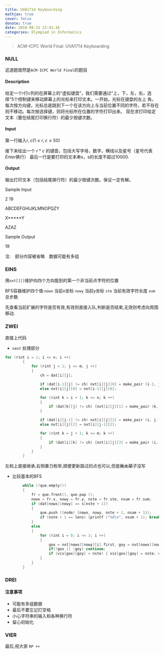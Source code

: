 ```yaml
---
title: UVA1714 Keyboarding
mathjax: true
cover: false
donate: true
date: 2018-08-31 22:41:16
categories: Olympiad in Informatics
---
```


> ACM-ICPC World Final: UVA1714 Keyboarding

<!--more-->

### NULL

这道题居然是`ACM-ICPC World Final`的题目

#### Description

给定一个r行c列的在屏幕上的“虚拟键盘”，我们需要通过“上，下，左，右，选择”5个控制键来移动屏幕上的光标来打印文本。一开始，光标在键盘的左上 角，每次按方向键，光标总是跳到下一个在该方向上与当前位置不同的字符，若不存在则不移动。每次按选择键，则将光标所在位置的字符打印出来。
现在求打印给定文本（要在结尾打印换行符）的最少按键次数。

#### Input

第一行输入${r,c(1≤r,c≤50)}$

接下来给出一个 ${r* c}$ 的键盘，包括大写字母，数字，横线以及星号（星号代表${Enter}$换行） 最后一行是要打印的文本串s，s的长度不超过10000.

#### Output

输出打印文本（包括结尾换行符）的最少按键次数。保证一定有解。

Sample Input

2 19

ABCDEFGHIJKLMNOPQZY

X*****Y

AZAZ

Sample Output

19


注:　部分内容被省略　数据可能有多组

### EINS

用`nxt[][]`维护向四个方向能到的第一个非当前点字符的位置

BFS容器维护四个值:`nowx` 当前x坐标 `nowy` 当前y坐标 `ste` 当前有效字符长度 `sum` 总步数

先查看当前扩展的字符是否有效,有效则直接入队,判断是否结束,无效则考虑向周围移动.

### ZWEI
直接上代码
* `next` 处理部分
```cpp
for (rint i = 1; i <= n; i ++)
		{
			for (rint j = 1; j <= m; j ++)
			{
				ch = dat[i][j];

				if (dat[i-1][j] != ch) nxt[i][j][0] = make_pair (i-1, j);
				else nxt[i][j][0] = nxt[i-1][j][0];

				for (rint k = i + 1; k <= n; k ++)
				{
					if (dat[k][j] != ch) {nxt[i][j][1] = make_pair (k, j); break;}
				}

				if (dat[i][j-1] != ch) nxt[i][j][2] = make_pair (i, j-1);
				else nxt[i][j][2] = nxt[i][j-1][2];

				for (rint k = j + 1; k <= m; k ++)
				{
					if (dat[i][k] != ch) {nxt[i][j][3] = make_pair (i, k); break;}
				}
			}
		}
```
左和上直接继承,右侧暴力枚举,顺便更新路过的点也可以,但是~~我太菜了~~没写

* 比较基本的BFS
```cpp
		while (!que.empty())
		{
			fr = que.front(), que.pop ();
			nowx = fr.x, nowy = fr.y, nste = fr.ste, nsum = fr.sum;
			if (dat[nowx][nowy] == s[nste + 1])
			{
				que.push ((node) {nowx, nowy, nste + 1, nsum + 1});
				if (nste + 1 == lens) {printf ("%d\n", nsum + 1); break;}
			}
			else
			{
				for (rint i = 0; i <= 3; i ++)
				{
					gox = nxt[nowx][nowy][i].first, goy = nxt[nowx][nowy][i].second;
					if(!gox || !goy) continue;
					if (vis[gox][goy] < nste) { vis[gox][goy] = nste; que.push ((node){gox, goy, nste, nsum + 1});}
				}
			}
		}
```


### DREI
#### 注意事项
* 可能有多组数据
* 最后不要忘记打空格
* 小心字符串的输入和各种换行符
* 留心初始化

### VIER
最后,祝大家 `RP ++`